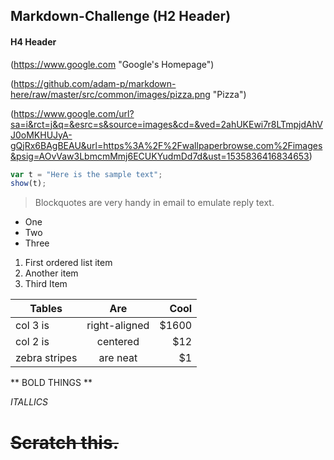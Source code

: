 ## Markdown-Challenge (H2 Header)

#### H4 Header

(https://www.google.com "Google's Homepage")


(https://github.com/adam-p/markdown-here/raw/master/src/common/images/pizza.png "Pizza")

(https://www.google.com/url?sa=i&rct=j&q=&esrc=s&source=images&cd=&ved=2ahUKEwi7r8LTmpjdAhVJ0oMKHUJyA-gQjRx6BAgBEAU&url=https%3A%2F%2Fwallpaperbrowse.com%2Fimages&psig=AOvVaw3LbmcmMmj6ECUKYudmDd7d&ust=1535836416834653)

```javascript
var t = "Here is the sample text";
show(t);
```

> Blockquotes are very handy in email to emulate reply text.

* One 
* Two
* Three

1. First ordered list item
2. Another item
3. Third Item

| Tables        | Are           | Cool  |
| ------------- |:-------------:| -----:|
| col 3 is      | right-aligned | $1600 |
| col 2 is      | centered      |   $12 |
| zebra stripes | are neat      |    $1 |

** BOLD THINGS **

*ITALLICS*

~~Scratch this.~~
============


